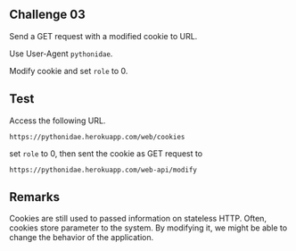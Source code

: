 ## Challenge 03

Send a GET request with a modified cookie to URL.

Use User-Agent `pythonidae`.

Modify cookie and set `role` to 0.

## Test

Access the following URL.

```
https://pythonidae.herokuapp.com/web/cookies
```

set `role` to 0, then sent the cookie as GET request to

```
https://pythonidae.herokuapp.com/web-api/modify
```

## Remarks

Cookies are still used to passed information on stateless HTTP. Often, cookies store parameter to the system. By modifying it, we might be able to change the behavior of the application.